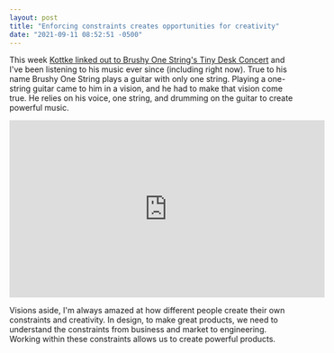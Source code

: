 ```yaml
---
layout: post
title: "Enforcing constraints creates opportunities for creativity"
date: "2021-09-11 08:52:51 -0500"
---
```


This week [Kottke linked out to Brushy One String's Tiny Desk Concert](https://kottke.org/21/09/brushy-one-string) and I've been listening to his music ever since (including right now). True to his name Brushy One String plays a guitar with only one string. Playing a one-string guitar came to him in a vision, and he had to make that vision come true. He relies on his voice, one string, and drumming on the guitar to create powerful music.

<div class="video-wrapper u-margin-top-medium u-margin-bottom-medium">
<iframe width="560" height="315" src="https://www.youtube.com/embed/rFtP7Xc_Fbo" title="YouTube video player" frameborder="0" allow="accelerometer; autoplay; clipboard-write; encrypted-media; gyroscope; picture-in-picture" allowfullscreen></iframe>
</div>

Visions aside, I'm always amazed at how different people create their own constraints and creativity. In design, to make great products, we need to understand the constraints from business and market to engineering. Working within these constraints allows us to create powerful products.
